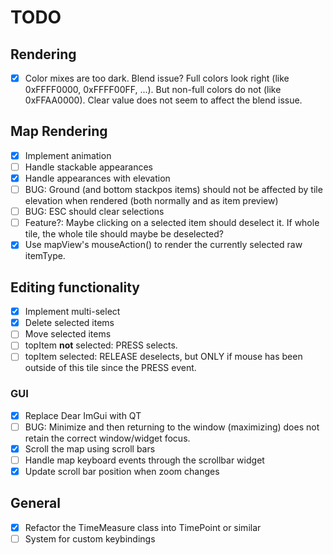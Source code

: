 # TODO

## Rendering

- [x]
  Color mixes are too dark. Blend issue? Full colors look right (like 0xFFFF0000, 0xFFFF00FF, ...). But non-full colors do not (like 0xFFAA0000).
  Clear value does not seem to affect the blend issue.

## Map Rendering

- [x] Implement animation
- [ ] Handle stackable appearances
- [x] Handle appearances with elevation
- [ ] BUG: Ground (and bottom stackpos items) should not be affected by tile elevation when rendered (both normally and as item preview)
- [ ] BUG: ESC should clear selections
- [ ] Feature?: Maybe clicking on a selected item should deselect it. If whole tile, the whole tile should maybe be deselected?
- [x] Use mapView's mouseAction() to render the currently selected raw itemType.

## Editing functionality

- [x] Implement multi-select
- [x] Delete selected items
- [ ] Move selected items
- [ ] topItem **not** selected: PRESS selects.
- [ ] topItem selected: RELEASE deselects, but ONLY if mouse has been outside of this tile since the PRESS event.

### GUI

- [x] Replace Dear ImGui with QT
- [ ]
  BUG: Minimize and then returning to the window (maximizing) does not retain
  the correct window/widget focus.
- [x] Scroll the map using scroll bars
- [ ] Handle map keyboard events through the scrollbar widget
- [x] Update scroll bar position when zoom changes

## General

- [x] Refactor the TimeMeasure class into TimePoint or similar
- [ ] System for custom keybindings
